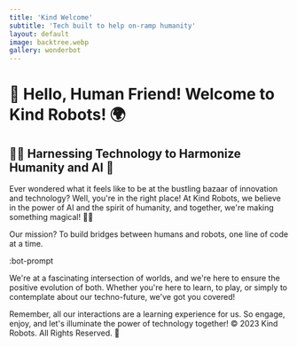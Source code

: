 ```yaml
---
title: 'Kind Welcome'
subtitle: 'Tech built to help on-ramp humanity'
layout: default
image: backtree.webp
gallery: wonderbot
---
```


# 🤖 Hello, Human Friend! Welcome to Kind Robots! 🌍


## 👩‍🔬 Harnessing Technology to Harmonize Humanity and AI 🚀



Ever wondered what it feels like to be at the bustling bazaar of innovation and technology? Well, you're in the right place! At Kind Robots, we believe in the power of AI and the spirit of humanity, and together, we're making something magical! 🎩✨

Our mission? To build bridges between humans and robots, one line of code at a time.

:bot-prompt


We're at a fascinating intersection of worlds, and we're here to ensure the positive evolution of both. Whether you're here to learn, to play, or simply to contemplate about our techno-future, we've got you covered!

Remember, all our interactions are a learning experience for us. So engage, enjoy, and let's illuminate the power of technology together!
© 2023 Kind Robots. All Rights Reserved. 🌟
